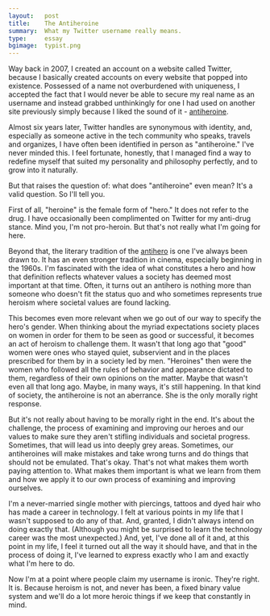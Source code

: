 ```yaml
---
layout:   post
title:    The Antiheroine
summary:  What my Twitter username really means.
type:     essay
bgimage:  typist.png
---
```


Way back in 2007, I created an account on a website called Twitter, because I basically created accounts on every website that popped into existence. Possessed of a name not overburdened with uniqueness, I accepted the fact that I would never be able to secure my real name as an username and instead grabbed unthinkingly for one I had used on another site previously simply because I liked the sound of it - [antiheroine](http://twitter.com/antiheroine).

Almost six years later, Twitter handles are synonymous with identity, and, especially as someone active in the tech community who speaks, travels and organizes, I have often been identified in person as "antiheroine." I've never minded this. I feel fortunate, honestly, that I managed find a way to redefine myself that suited my personality and philosophy perfectly, and to grow into it naturally.

But that raises the question of: what does "antiheroine" even mean? It's a valid question. So I'll tell you.

First of all, "heroine" is the female form of "hero." It does not refer to the drug. I have occasionally been complimented on Twitter for my anti-drug stance. Mind you, I'm not pro-heroin. But that's not really what I'm going for here.

Beyond that, the literary tradition of the [antihero](http://en.wikipedia.org/wiki/Antihero) is one I've always been drawn to. It has an even stronger tradition in cinema, especially beginning in the 1960s. I'm fascinated with the idea of what constitutes a hero and how that definition reflects whatever values a society has deemed most important at that time. Often, it turns out an antihero is nothing more than someone who doesn't fit the status quo and who sometimes represents true heroism where societal values are found lacking.

This becomes even more relevant when we go out of our way to specify the hero's gender. When thinking about the myriad expectations society places on women in order for them to be seen as good or successful, it becomes an act of heroism to challenge them. It wasn't that long ago that "good" women were ones who stayed quiet, subservient and in the places prescribed for them by in a society led by men. "Heroines" then were the women who followed all the rules of behavior and appearance dictated to them, regardless of their own opinions on the matter. Maybe that wasn't even all that long ago. Maybe, in many ways, it's still happening. In that kind of society, the antiheroine is not an aberrance. She is the only morally right response.

But it's not really about having to be morally right in the end. It's about the challenge, the process of examining and improving our heroes and our values to make sure they aren't stifling individuals and societal progress. Sometimes, that will lead us into deeply grey areas. Sometimes, our antiheroines will make mistakes and take wrong turns and do things that should not be emulated. That's okay. That's not what makes them worth paying attention to. What makes them important is what we learn from them and how we apply it to our own process of examining and improving ourselves.

I'm a never-married single mother with piercings, tattoos and dyed hair who has made a career in technology. I felt at various points in my life that I wasn't supposed to do any of that. And, granted, I didn't always intend on doing exactly that. (Although you might be surprised to learn the technology career was the most unexpected.) And, yet, I've done all of it and, at this point in my life, I feel it turned out all the way it should have, and that in the process of doing it, I've learned to express exactly who I am and exactly what I'm here to do.

Now I'm at a point where people claim my username is ironic. They're right. It is. Because heroism is not, and never has been, a fixed binary value system and we'll do a lot more heroic things if we keep that constantly in mind.
